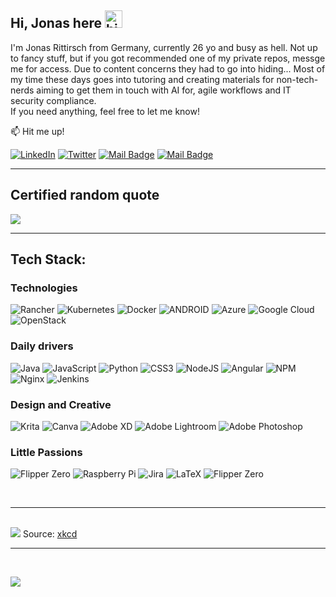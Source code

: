 ## Hi, Jonas here <img src="https://user-images.githubusercontent.com/1303154/88677602-1635ba80-d120-11ea-84d8-d263ba5fc3c0.gif" width="28px" height="28px" alt="hi">

I'm Jonas Rittirsch from Germany, currently 26 yo and busy as hell. Not up to fancy stuff, but if you got recommended one of my private repos, messge me for access. Due to content concerns they had to go into hiding... Most of my time these days goes into tutoring and creating materials for non-tech-nerds aiming to get them in touch with AI for, agile workflows and IT security compliance. <br>
If you need anything, feel free to let me know!

:mailbox: Hit me up!

[![LinkedIn](https://img.shields.io/badge/LinkedIn-%230077B5.svg?logo=linkedin&logoColor=white)](https://linkedin.com/in/jonas-rittirsch) 
[![Twitter](https://img.shields.io/badge/Twitter-%231DA1F2.svg?logo=Twitter&logoColor=white)](https://twitter.com/@ger_squiddlet) 
[![Mail Badge](https://img.shields.io/badge/-Mail@Me-c0392b?style=flat&labelColor=c0392b&logo=gmail&logoColor=white)](mailto:squiddlet@mailbox.org) 
[![Mail Badge](https://img.shields.io/badge/-@germansquiddlet-e84393?style=flat&labelColor=e84393&logo=instagram&logoColor=white)](https://instagram.com/germansquiddlet)
<br>

---
## Certified random quote
![](https://quotes-github-readme.vercel.app/api?type=horizontal&theme=radical)

---

## Tech Stack:
### Technologies
![Rancher](https://img.shields.io/badge/rancher-%230075A8.svg?style=flat&logo=rancher&logoColor=white) 
![Kubernetes](https://img.shields.io/badge/kubernetes-%23326ce5.svg?style=flat&logo=kubernetes&logoColor=white) 
![Docker](https://img.shields.io/badge/docker-%230db7ed.svg?style=flat&logo=docker&logoColor=white)
![ANDROID](https://img.shields.io/badge/android-%2320232a.svg?style=flat&logo=android&logoColor=%a4c639) 
![Azure](https://img.shields.io/badge/azure-%230072C6.svg?style=flat&logo=azure-devops&logoColor=white) 
![Google Cloud](https://img.shields.io/badge/Google%20Cloud-%234285F4.svg?style=flat&logo=google-cloud&logoColor=white) 
![OpenStack](https://img.shields.io/badge/Openstack-%23f01742.svg?style=flat&logo=openstack&logoColor=white)
### Daily drivers
![Java](https://img.shields.io/badge/java-%23ED8B00.svg?style=flat&logo=java&logoColor=white) 
![JavaScript](https://img.shields.io/badge/javascript-%23323330.svg?style=flat&logo=javascript&logoColor=%23F7DF1E) 
![Python](https://img.shields.io/badge/python-3670A0?style=flat&logo=python&logoColor=ffdd54)
![CSS3](https://img.shields.io/badge/css3-%231572B6.svg?style=flat&logo=css3&logoColor=white)
![NodeJS](https://img.shields.io/badge/node.js-6DA55F?style=flat&logo=node.js&logoColor=white) 
![Angular](https://img.shields.io/badge/angular-%23DD0031.svg?style=flat&logo=angular&logoColor=white) 
![NPM](https://img.shields.io/badge/NPM-%23000000.svg?style=flat&logo=npm&logoColor=white) 
![Nginx](https://img.shields.io/badge/nginx-%23009639.svg?style=flat&logo=nginx&logoColor=white) 
![Jenkins](https://img.shields.io/badge/jenkins-%232C5263.svg?style=flat&logo=jenkins&logoColor=white) 
### Design and Creative
![Krita](https://img.shields.io/badge/Krita-203759?style=flat&logo=krita&logoColor=EEF37B) 
![Canva](https://img.shields.io/badge/Canva-%2300C4CC.svg?style=flat&logo=Canva&logoColor=white) 
![Adobe XD](https://img.shields.io/badge/Adobe%20XD-470137?style=flat&logo=Adobe%20XD&logoColor=#FF61F6) 
![Adobe Lightroom](https://img.shields.io/badge/Adobe%20Lightroom-31A8FF.svg?style=flat&logo=Adobe%20Lightroom&logoColor=white) 
![Adobe Photoshop](https://img.shields.io/badge/Adobe%20Photoshop-%2331A8FF.svg?style=flat&logo=adobephotoshop&logoColor=white) 
### Little Passions
![Flipper Zero](https://img.shields.io/badge/Flipper%20Zero-%230075A8.svg?style=flat&logo=java&logoColor=white) 
![Raspberry Pi](https://img.shields.io/badge/-RaspberryPi-C51A4A?style=flat&logo=Raspberry-Pi) 
![Jira](https://img.shields.io/badge/jira-%230A0FFF.svg?style=flat&logo=jira&logoColor=white)
![LaTeX](https://img.shields.io/badge/latex-%23008080.svg?style=flat&logo=latex&logoColor=white)
![Flipper Zero](https://img.shields.io/badge/Schabernack%20mit%20ESPs-%23DD0031.svg?style=flat) 

<br>

---
<br>
<img src="https://imgs.xkcd.com/comics/the_history_of_unicode.png">
Source: <a href="https://xkcd.com/1953/">xkcd</a> 
<br>

---

<br>

[![](https://visitcount.itsvg.in/api?id=germansquid&icon=0&color=8)](https://visitcount.itsvg.in)
